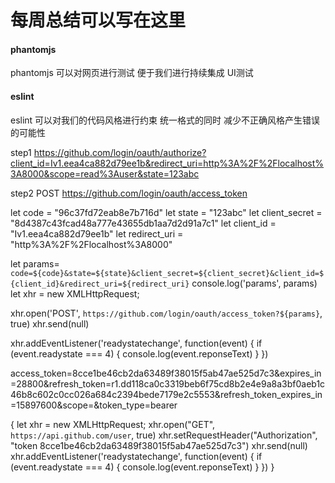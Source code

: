 # 每周总结可以写在这里

#### phantomjs

phantomjs 可以对网页进行测试 便于我们进行持续集成 UI测试

#### eslint

eslint 可以对我们的代码风格进行约束 统一格式的同时 减少不正确风格产生错误的可能性



step1 
https://github.com/login/oauth/authorize?client_id=Iv1.eea4ca882d79ee1b&redirect_uri=http%3A%2F%2Flocalhost%3A8000&scope=read%3Auser&state=123abc

step2
POST https://github.com/login/oauth/access_token

let code = "96c37fd72eab8e7b716d"
let state = "123abc"
let client_secret = "8d4387c43fcad48a777e43655db1aa7d2d91a7c1"
let client_id = "Iv1.eea4ca882d79ee1b"
let redirect_uri = "http%3A%2F%2Flocalhost%3A8000" 

let params= `code=${code}&state=${state}&client_secret=${client_secret}&client_id=${client_id}&redirect_uri=${redirect_uri}`
console.log('params', params)
let xhr = new XMLHttpRequest;

xhr.open('POST', `https://github.com/login/oauth/access_token?${params}`, true)
xhr.send(null)

xhr.addEventListener('readystatechange', function(event) {
  if (event.readystate === 4) {
    console.log(event.reponseText)
  }
}) 
 
access_token=8cce1be46cb2da63489f38015f5ab47ae525d7c3&expires_in=28800&refresh_token=r1.dd118ca0c3319beb6f75cd8b2e4e9a8a3bf0aeb1c46b8c602c0cc026a684c2394bede7179e2c5553&refresh_token_expires_in=15897600&scope=&token_type=bearer

{
  let xhr = new XMLHttpRequest;
  xhr.open("GET", `https://api.github.com/user`, true)
  xhr.setRequestHeader("Authorization", "token 8cce1be46cb2da63489f38015f5ab47ae525d7c3")
  xhr.send(null)
  xhr.addEventListener('readystatechange', function(event) {
    if (event.readystate === 4) {
      console.log(event.reponseText)
    }
  })
}